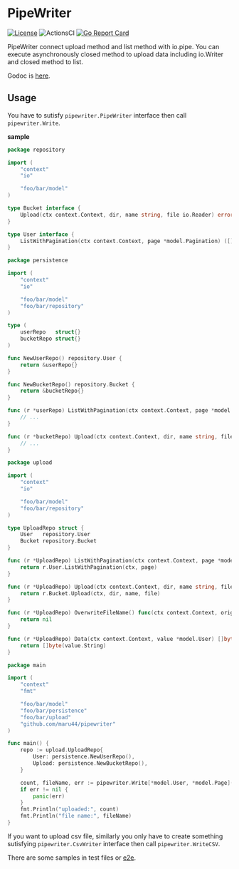 # PipeWriter

[![License](https://img.shields.io/badge/license-MIT-blue.svg)](https://github.com/maru44/pipewriter/blob/master/LICENSE)
![ActionsCI](https://github.com/maru44/pipewriter/workflows/ci/badge.svg)
[![Go Report Card](https://goreportcard.com/badge/github.com/maru44/pipewriter)](https://goreportcard.com/report/github.com/maru44/pipewriter)

PipeWriter connect upload method and list method with io.pipe.
You can execute asynchronously closed method to upload data including io.Writer and closed method to list.

Godoc is [here](https://pkg.go.dev/github.com/maru44/pipewriter).

## Usage

You have to sutisfy `pipewriter.PipeWriter` interface then call `pipewriter.Write`.

**sample**

```go
package repository

import (
	"context"
	"io"

	"foo/bar/model"
)

type Bucket interface {
	Upload(ctx context.Context, dir, name string, file io.Reader) error
}

type User interface {
	ListWithPagination(ctx context.Context, page *model.Pagination) ([]*model.User, *model.Pagination, bool, error)
}

```

```go
package persistence

import (
	"context"
	"io"

	"foo/bar/model"
	"foo/bar/repository"
)

type (
	userRepo   struct{}
	bucketRepo struct{}
)

func NewUserRepo() repository.User {
	return &userRepo{}
}

func NewBucketRepo() repository.Bucket {
	return &bucketRepo{}
}

func (r *userRepo) ListWithPagination(ctx context.Context, page *model.Pagination) ([]*model.User, *model.Pagination, bool, error) {
	// ...
}

func (r *bucketRepo) Upload(ctx context.Context, dir, name string, file io.Reader) error {
	// ...
}

```

```go
package upload

import (
	"context"
	"io"

	"foo/bar/model"
	"foo/bar/repository"
)

type UploadRepo struct {
	User   repository.User
	Bucket repository.Bucket
}

func (r *UploadRepo) ListWithPagination(ctx context.Context, page *model.Pagination) ([]*model.User, *model.Pagination, bool, error) {
	return r.User.ListWithPagination(ctx, page)
}

func (r *UploadRepo) Upload(ctx context.Context, dir, name string, file io.Reader) error {
	return r.Bucket.Upload(ctx, dir, name, file)
}

func (r *UploadRepo) OverwriteFileName() func(ctx context.Context, origin string) string {
	return nil
}

func (r *UploadRepo) Data(ctx context.Context, value *model.User) []byte {
	return []byte(value.String)
}

```

```go
package main

import (
	"context"
	"fmt"

	"foo/bar/model"
	"foo/bar/persistence"
	"foo/bar/upload"
	"github.com/maru44/pipewriter"
)

func main() {
	repo := upload.UploadRepo{
		User: persistence.NewUserRepo(),
		Upload: persistence.NewBucketRepo(),
	}

	count, fileName, err := pipewriter.Write[*model.User, *model.Page](context.Background(), "private", "filename.txt", repo, nil)
	if err != nil {
		panic(err)
	}
	fmt.Println("uploaded:", count)
	fmt.Println("file name:", fileName)
}

```

If you want to upload csv file, similarly you only have to create something sutisfying `pipewriter.CsvWriter` interface then call `pipewriter.WriteCSV`.

There are some samples in test files or [e2e](https://github.com/maru44/pipewriter/tree/master/e2e).
